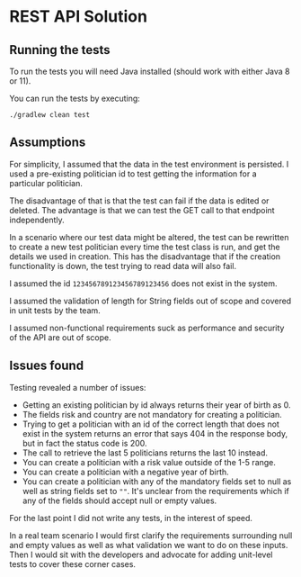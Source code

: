 # REST API Solution

## Running the tests

To run the tests you will need Java installed (should work with either Java 8 or 11).

You can run the tests by executing:

```
./gradlew clean test
```

## Assumptions

For simplicity, I assumed that the data in the test environment is persisted. I used a pre-existing politician id
to test getting the information for a particular politician.

The disadvantage of that is that the test can fail if the data is edited or deleted. The advantage is that 
we can test the GET call to that endpoint independently.

In a scenario where our test data might be altered, the test can be rewritten to create a new test politician 
every time the test class is run, and get the details we used in creation. This has the disadvantage that if the 
creation functionality is down, the test trying to read data will also fail.

I assumed the id `123456789123456789123456` does not exist in the system. 

I assumed the validation of length for String fields out of scope and covered in unit tests by the team.

I assumed non-functional requirements suck as performance and security of the API are out of scope.

## Issues found

Testing revealed a number of issues:

- Getting an existing politician by id always returns their year of birth as 0.
- The fields risk and country are not mandatory for creating a politician. 
- Trying to get a politician with an id of the correct length that does not exist in the system returns an error 
that says 404 in the response body, but in fact the status code is 200.
- The call to retrieve the last 5 politicians returns the last 10 instead.
- You can create a politician with a risk value outside of the 1-5 range.
- You can create a politician with a negative year of birth.
- You can create a politician with any of the mandatory fields set to null as well as string fields set to `""`. 
It's unclear from the requirements which if any of the fields should accept null or empty values.

For the last point I did not write any tests, in the interest of speed. 

In a real team scenario I would first clarify the requirements surrounding null and empty values as well as what 
validation we want to do on these inputs.
Then I would sit with the developers and advocate for adding unit-level tests to cover these corner cases.
